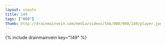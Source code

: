 ```yaml
--- 
layout: sieutv
title: 149
tags: ["000"]
thumb: http://drainmainvein.com/media/videos/tmb/000/000/149/player.jpg
---
```

{% include drainmainvein key="149" %} 

